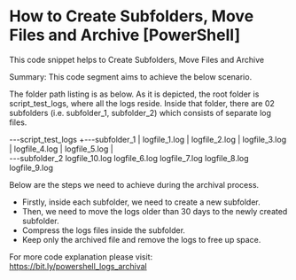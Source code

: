 # How to Create Subfolders, Move Files and Archive [PowerShell]
This code snippet helps to Create Subfolders, Move Files and Archive

Summary:
This code segment aims to achieve the below scenario.

The folder path listing is as below. As it is depicted, the root folder is script_test_logs, where all the logs reside. Inside that folder, there are 02 subfolders (i.e. subfolder_1, subfolder_2) which consists of separate log files.

\---script_test_logs
    +---subfolder_1
    |       logfile_1.log
    |       logfile_2.log
    |       logfile_3.log
    |       logfile_4.log
    |       logfile_5.log
    |       
    \---subfolder_2
            logfile_10.log
            logfile_6.log
            logfile_7.log
            logfile_8.log
            logfile_9.log

Below are the steps we need to achieve during the archival process.

 - Firstly, inside each subfolder, we need to create a new subfolder.
 - Then, we need to move the logs older than 30 days to the newly created subfolder.
 - Compress the logs files inside the subfolder.
 - Keep only the archived file and remove the logs to free up space.
 
 For more code explanation please visit: https://bit.ly/powershell_logs_archival
